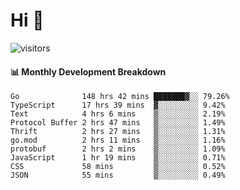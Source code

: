# Hi 👋
 
![visitors](https://visitor-badge.glitch.me/badge?page_id=sorcererxw.sorcererx)

#### 📊 Monthly Development Breakdown

<!--START_SECTION:waka-->
```text
Go              148 hrs 42 mins ███████▓░░ 79.26%
TypeScript      17 hrs 39 mins  ▓░░░░░░░░░ 9.42%
Text            4 hrs 6 mins    ▒░░░░░░░░░ 2.19%
Protocol Buffer 2 hrs 47 mins   ▒░░░░░░░░░ 1.49%
Thrift          2 hrs 27 mins   ▒░░░░░░░░░ 1.31%
go.mod          2 hrs 11 mins   ▒░░░░░░░░░ 1.16%
protobuf        2 hrs 2 mins    ▒░░░░░░░░░ 1.09%
JavaScript      1 hr 19 mins    ▒░░░░░░░░░ 0.71%
CSS             58 mins         ▒░░░░░░░░░ 0.52%
JSON            55 mins         ▒░░░░░░░░░ 0.49%
```
<!--END_SECTION:waka-->
